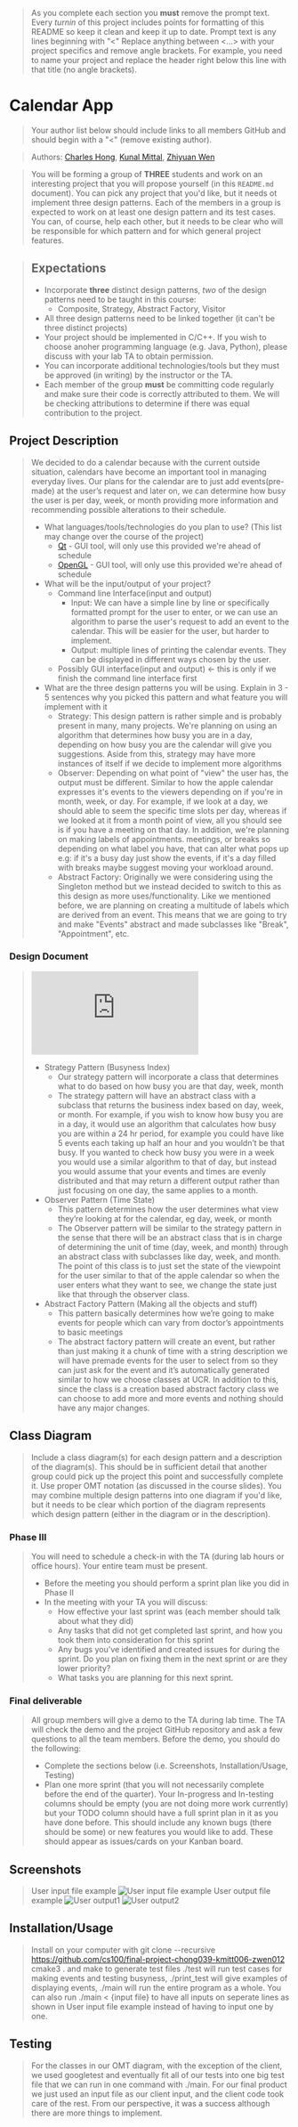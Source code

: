  > As you complete each section you **must** remove the prompt text. Every *turnin* of this project includes points for formatting of this README so keep it clean and keep it up to date. 
 > Prompt text is any lines beginning with "\<"
 > Replace anything between \<...\> with your project specifics and remove angle brackets. For example, you need to name your project and replace the header right below this line with that title (no angle brackets). 
# Calendar App
 > Your author list below should include links to all members GitHub and should begin with a "\<" (remove existing author).
 
 > Authors: [Charles Hong](https://github.com/Charles-Hong520), 
 > [Kunal Mittal](https://github.com/KunalMittal322), 
 > [Zhiyuan Wen](https://github.com/zhiyuanwen)
 
 > You will be forming a group of **THREE** students and work on an interesting project that you will propose yourself (in this `README.md` document). You can pick any project that you'd like, but it needs ot implement three design patterns. Each of the members in a group is expected to work on at least one design pattern and its test cases. You can, of course, help each other, but it needs to be clear who will be responsible for which pattern and for which general project features.
 
 > ## Expectations
 > * Incorporate **three** distinct design patterns, *two* of the design patterns need to be taught in this course:
 >   * Composite, Strategy, Abstract Factory, Visitor
 > * All three design patterns need to be linked together (it can't be three distinct projects)
 > * Your project should be implemented in C/C++. If you wish to choose anoher programming language (e.g. Java, Python), please discuss with your lab TA to obtain permission.
 > * You can incorporate additional technologies/tools but they must be approved (in writing) by the instructor or the TA.
 > * Each member of the group **must** be committing code regularly and make sure their code is correctly attributed to them. We will be checking attributions to determine if there was equal contribution to the project.

## Project Description
 > We decided to do a calendar because with the current outside situation, calendars have become an important tool in managing everyday lives. Our plans for the calendar are to just add events(pre-made) at the user’s request and later on, we can determine how busy the user is per day, week, or month providing more information and recommending possible alterations to their schedule.
 > * What languages/tools/technologies do you plan to use? (This list may change over the course of the project)
 >   * [Qt](https://www.qt.io/) - GUI tool, will only use this provided we're ahead of schedule
 >   * [OpenGL](http://www.opengl-tutorial.org/) - GUI tool, will only use this provided we're ahead of schedule
 > * What will be the input/output of your project?
 >   * Command line Interface(input and output)
 >     * Input: We can have a simple line by line or specifically formatted prompt for the user to enter, or we can use an algorithm to parse the user's request to add an event to the calendar. This will be easier for the user, but harder to implement.
 >     * Output: multiple lines of printing the calendar events. They can be displayed in different ways chosen by the user.
 >   * Possibly GUI interface(input and output) <- this is only if we finish the command line interface first
 > * What are the three design patterns you will be using. Explain in 3 - 5 sentences why you picked this pattern and what feature you will implement with it
 >     * Strategy: This design pattern is rather simple and is probably present in many, many projects. We're planning on using an algorithm that determines how busy you are in a day, depending on how busy you are the calendar will give you suggestions. Aside from this, strategy may have more instances of itself if we decide to implement more algorithms
 >     * Observer: Depending on what point of "view" the user has, the output must be different. Similar to how the apple calendar expresses it's events to the viewers depending on if you're in month, week, or day. For example, if we look at a day, we should able to seem the specific time slots per day, whereas if we looked at it from a month point of view, all you should see is if you have a meeting on that day. In addition, we're planning on making labels of appointments. meetings, or breaks so depending on what label you have, that can alter what pops up e.g: if it's a busy day just show the events, if it's a day filled with breaks maybe suggest moving your workload around.
 >     * Abstract Factory: Originally we were considering using the Singleton method but we instead decided to switch to this as this design as more uses/functionality. Like we mentioned before, we are planning on creating a multitude of labels which are derived from an event. This means that we are going to try and make "Events" abstract and made subclasses like "Break", "Appointment", etc. 

 ### Design Document
 
 > ![PDF of Diagram](https://github.com/cs100/final-project-chong039-kmitt006-zwen012/blob/master/CS100P2.pdf)
 > * Strategy Pattern (Busyness Index)
 >   * Our strategy pattern will incorporate a class that determines what to do based on how busy you are that day, week, month
 >   * The strategy pattern will have an abstract class with a subclass that returns the business index based on day, week, or month. For example, if you wish to know how busy you are in a day, it would use an algorithm that calculates how busy you are within a 24 hr period, for example you could have like 5 events each taking up half an hour and you wouldn’t be that busy. If you wanted to check how busy you were in a week you would use a similar algorithm to that of day, but instead you would assume that your events and times are evenly distributed and that may return a different output rather than just focusing on one day, the same applies to a month.
 > * Observer Pattern (Time State)
 >   * This pattern determines how the user determines what view they’re looking at for the calendar, eg day, week, or month
 >   * The Observer pattern will be similar to the strategy pattern in the sense that there will be an abstract class that is in charge of determining the unit of time (day, week, and month) through an abstract class with subclasses like day, week, and month. The point of this class is to just set the state of the viewpoint for the user similar to that of the apple calendar so when the user enters what they want to see, we change the state just like that through the observer class.
> * Abstract Factory Pattern (Making all the objects and stuff)
>   * This pattern basically determines how we’re going to make events for people which can vary from doctor’s appointments to basic meetings
>   * The abstract factory pattern will create an event, but rather than just making it a chunk of time with a string description we will have premade events for the user to select from so they can just ask for the event and it’s automatically generated similar to how we choose classes at UCR. In addition to this, since the class is a creation based abstract factory class we can choose to add more and more events and nothing should have any major changes.

 
## Class Diagram
 > Include a class diagram(s) for each design pattern and a description of the diagram(s). This should be in sufficient detail that another group could pick up the project this point and successfully complete it. Use proper OMT notation (as discussed in the course slides). You may combine multiple design patterns into one diagram if you'd like, but it needs to be clear which portion of the diagram represents which design pattern (either in the diagram or in the description). 
 
 ### Phase III
 > You will need to schedule a check-in with the TA (during lab hours or office hours). Your entire team must be present. 
 > * Before the meeting you should perform a sprint plan like you did in Phase II
 > * In the meeting with your TA you will discuss: 
 >   - How effective your last sprint was (each member should talk about what they did)
 >   - Any tasks that did not get completed last sprint, and how you took them into consideration for this sprint
 >   - Any bugs you've identified and created issues for during the sprint. Do you plan on fixing them in the next sprint or are they lower priority?
 >   - What tasks you are planning for this next sprint.

 ### Final deliverable
 > All group members will give a demo to the TA during lab time. The TA will check the demo and the project GitHub repository and ask a few questions to all the team members. 
 > Before the demo, you should do the following:
 > * Complete the sections below (i.e. Screenshots, Installation/Usage, Testing)
 > * Plan one more sprint (that you will not necessarily complete before the end of the quarter). Your In-progress and In-testing columns should be empty (you are not doing more work currently) but your TODO column should have a full sprint plan in it as you have done before. This should include any known bugs (there should be some) or new features you would like to add. These should appear as issues/cards on your Kanban board. 
 ## Screenshots
 > User input file example
 > ![User input file example](https://github.com/cs100/final-project-chong039-kmitt006-zwen012/blob/master/Screen%20Shot%202020-12-09%20at%208.32.25%20PM.png)
 > User output file example
 > ![User output1](https://github.com/cs100/final-project-chong039-kmitt006-zwen012/blob/master/Screen%20Shot%202020-12-09%20at%208.36.31%20PM.png)
 > ![User output2](https://github.com/cs100/final-project-chong039-kmitt006-zwen012/blob/master/Screen%20Shot%202020-12-09%20at%208.36.43%20PM.png)
 ## Installation/Usage
 > Install on your computer with git clone --recursive https://github.com/cs100/final-project-chong039-kmitt006-zwen012
 > cmake3 . and make to generate test files
 > ./test will run test cases for making events and testing busyness, ./print_test will give examples of displaying events, ./main will run the entire program as a whole.
 > You can also run ./main < {input file} to have all inputs on seperate lines as shown in User input file example instead of having to input one by one.
 ## Testing
 > For the classes in our OMT diagram, with the exception of the client, we used googletest and eventually fit all of our tests into one big test file that we can run in one command with ./main.
 > For our final product we just used an input file as our client input, and the client code took care of the rest. From our perspective, it was a success although there are more things to implement.
